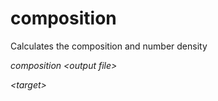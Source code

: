 <h1>composition</h1>

Calculates the composition and number density

_composition \<output file\>_

_\<target\>_
